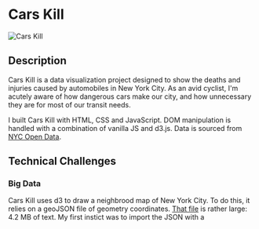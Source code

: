 # Cars Kill
![Cars Kill](https://i.imgur.com/X6LEvP1.png)

## Description

Cars Kill is a data visualization project designed to show the deaths and injuries caused by automobiles in New York City. As an avid cyclist, I'm acutely aware of how dangerous cars make our city, and how unnecessary they are for most of our transit needs.

I built Cars Kill with HTML, CSS and JavaScript. DOM manipulation is handled with a combination of vanilla JS and d3.js. Data is sourced from [NYC Open Data](https://opendata.cityofnewyork.us/).

## Technical Challenges

### Big Data

Cars Kill uses d3 to draw a neighbrood map of New York City. To do this, it relies on a geoJSON file of geometry coordinates. [That file](https://data.cityofnewyork.us/City-Government/Neighborhood-Tabulation-Areas-NTA-/cpf4-rkhq) is rather large: 4.2 MB of text. My first instict was to import the JSON with a <script> tag in the head. That worked, but it forced the user to wait for the whole file to finish downloading before the DOMContentLoaded event would trigger. To solve this problem, I decided to fetch the JSON file with jQuery and render the map in the success callback. This achieved a minor performance boost, but came with a tradeoff: importing jQuery is slow. But JavsScript has a method for exactly this kind of situation: [fetch()](https://developer.mozilla.org/en-US/docs/Web/API/Fetch_API/Using_Fetch). Here's my code:
  
    fetch("src/data/nyc.json")
      .then(res => res.json())
      .then(data => {
          mapGroup.selectAll("path")
              .data(data.features)
              .enter()
              .append("path")
              .attr("fill", "white")
              .attr("stroke", "black")
              .attr("d", path)

          d3.select("#spinner").attr("style", "display: none");
      });
  
By using fetch, I shaved approximately 200 milliseconds off the time it takes to load the DOM. Nice! As you can see, I also use d3 to hide a spinner in the .then() callback. That spinner is the first thing that loads when the user's browser begins parsing the body, which means there's never any time when the user is staring at a blank page wondering what's supposed to be happening.

